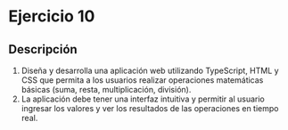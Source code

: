 # Ejercicio 10

## Descripción

1. Diseña y desarrolla una aplicación web utilizando TypeScript, HTML y CSS que permita a los usuarios realizar operaciones matemáticas básicas (suma, resta, multiplicación, división).
2. La aplicación debe tener una interfaz intuitiva y permitir al usuario ingresar los valores y ver los resultados de las operaciones en tiempo real.